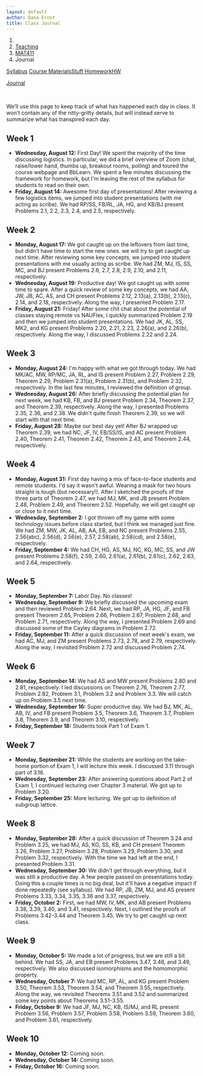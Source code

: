 ```yaml
---
layout: default
author: Dana Ernst
title: Class Journal
---
```


<ol class="breadcrumb">
  <li><a href="/"><i class="fa fa-home"></i></a></li>
  <li><a href="/teaching/">Teaching</a></li>
  <li><a href="/teaching/mat411f20">MAT411</a></li>
  <li class="active">Journal</li>
</ol>

<div class="row">
<div class="col-xs-12">
<div class="btn-group btn-group-justified">
<a class="btn btn-default btn-success" href="{{site.baseurl}}/teaching/mat411f20/syllabus/">Syllabus</a>

<a class="btn btn-default btn-primary" href="{{site.baseurl}}/teaching/mat411f20/materials/">
<span class="hidden-xs">Course Materials</span><span class="visible-xs">Stuff</span>
</a>

<a class="btn btn-default btn-warning" href="{{site.baseurl}}/teaching/mat411f20/homework/">
<span class="hidden-xs">Homework</span><span class="visible-xs">HW</span>
</a>

<a class="btn btn-default btn-info" href="{{site.baseurl}}/teaching/mat411f20/journal/">Journal</a>
</div>
</div>
</div>

<br>

We’ll use this page to keep track of what has happened each day in class. It won’t contain any of the nitty-gritty details, but will instead serve to summarize what has transpired each day.

## Week 1 ##

<ul class="fa-ul">
  <li><i class="fa-li far fa-calendar-check"></i><b>Wednesday, August 12:</b> First Day!  We spent the majority of the time discussing logistics.  In particular, we did a brief overview of Zoom (chat, raise/lower hand, thumbs up, breakout rooms, polling) and toured the course webpage and BbLearn. We spent a few minutes discussing the framework for homework, but I'm leaving the rest of the syllabus for students to read on their own.</li>
  <li><i class="fa-li far fa-calendar-check"></i><b>Friday, August 14:</b> Awesome first day of presentations!  After reviewing a few logistics items, we jumped into student presentations (with me acting as scribe).  We had RP/SS, FB/RL, JA, HG, and KB/BJ present Problems 2.1, 2.2, 2.3, 2.4, and 2.5, respectively.</li>
</ul>

## Week 2 ##

<ul class="fa-ul">
  <li><i class="fa-li far fa-calendar-check"></i><b>Monday, August 17:</b> We got caught up on the leftovers from last time, but didn't have time to start the new ones.  we will try to get caught up next time.  After reviewing some key concepts, we jumped into student presentations with me usually acting as scribe. We had ZM, MJ, IS, SS, MC, and BJ present Problems 2.6, 2.7, 2.8, 2.9, 2.10, and 2.11, respectively.</li>
  <li><i class="fa-li far fa-calendar-check"></i><b>Wednesday, August 19:</b> Productive day!  We got caught up with some time to spare.  After a quick review of some key concepts, we had AA, JW, JB, AC, AS, and CH present Problems 2.12, 2.13(a), 2.13(b), 2.13(c), 2.14, and 2.18, respectively.  Along the way, I presented Problem 2.17.</li>
  <li><i class="fa-li far fa-calendar-check"></i><b>Friday, August 21:</b> Friday!  After some chit chat about the potential of classes staying remote vs NAUFlex, I quickly summarized Problem 2.19 and then we jumped into student presentations.  We had JK, AL, SS, MK2, and KG present Problems 2.20, 2.21, 2.23, 2.26(a), and 2.26(b), respectively.  Along the way, I discussed Problems 2.22 and 2.24.</li>
</ul>

## Week 3 ##

<ul class="fa-ul">
  <li><i class="fa-li far fa-calendar-check"></i><b>Monday, August 24:</b> I'm happy with what we got through today.  We had MK/AC, MW, RP/MC, JA, RL, and IS present Problem 2.27, Problem 2.29, Theorem 2.29, Problem 2.31(a), Problem 2.31(b), and Problem 2.32, respectively. In the last few minutes, I reviewed the definition of group.</li>
  <li><i class="fa-li far fa-calendar-check"></i><b>Wednesday, August 26:</b> After briefly discussing the potential plan for next week, we had KB, FB, and BJ present Problem 2.34, Theorem 2.37, and Theorem 2.39, respectively.  Along the way, I presented Problems 2.35, 2.36, and 2.38.  We didn't quite finish Theorem 2.39, so we will start with that next time.</li>
  <li><i class="fa-li far fa-calendar-check"></i><b>Friday, August 28:</b> Maybe our best day yet! After BJ wrapped up Theorem 2.39, we had NC, JF, IV, EB/SS/IS, and AC present Problem 2.40, Theorem 2.41, Theorem 2.42, Theorem 2.43, and Theorem 2.44, respectively.</li>
</ul>

## Week 4 ##

<ul class="fa-ul">
  <li><i class="fa-li far fa-calendar-check"></i><b>Monday, August 31:</b> First day having a mix of face-to-face students and remote students.  I'd say it wasn't awful.  Wearing a mask for two hours straight is tough (but necessary!). After I sketched the proofs of the three parts of Theorem 2.47, we had MJ, MK, and JB present Problem 2.48, Problem 2.49, and Theorem 2.52. Hopefully, we will get caught up or close to it next time.</li>
  <li><i class="fa-li far fa-calendar-check"></i><b>Wednesday, September 2:</b> I got thrown off my game with some technology issues before class started, but I think we managed just fine.  We had ZM, MW, JK, AL, AB, AA, EB, and NC present Problems 2.55, 2.56(abc), 2.56(d), 2.56(e), 2.57, 2.58(ab), 2.58(cd), and 2.58(e), respectively.</li>
  <li><i class="fa-li far fa-calendar-check"></i><b>Friday, September 4:</b> We had CH, HG, AS, MJ, NC, KG, MC, SS, and JW present Problems 2.58(f), 2.59, 2.60, 2.61(a), 2.61(b), 2.61(c), 2.62, 2.63, and 2.64, respectively.</li>
</ul>

## Week 5 ##

<ul class="fa-ul">
  <li><i class="fa-li far fa-calendar-check"></i><b>Monday, September 7:</b> Labor Day. No classes!</li>
  <li><i class="fa-li far fa-calendar-check"></i><b>Wednesday, September 9:</b> We briefly discussed the upcoming exam and then reviewed Problem 2.64. Next, we had RP, JA, HG, JF, and FB present Theorem 2.65, Problem 2.66, Problem 2.67, Problem 2.68, and Problem 2.71, respectively.  Along the way, I presented Problem 2.69 and discussed some of the Cayley diagrams in Problem 2.72.</li>
  <li><i class="fa-li far fa-calendar-check"></i><b>Friday, September 11:</b> After a quick discussion of next week's exam, we had AC, MJ, and ZM present Problems 2.73, 2.78, and 2.79, respectively.  Along the way, I revisited Problem 2.72 and discussed Problem 2.74.</li>
</ul>

## Week 6 ##

<ul class="fa-ul">
  <li><i class="fa-li far fa-calendar-check"></i><b>Monday, September 14:</b> We had AS and MW present Problems 2.80 and 2.81, respectively. I led discussions on Theorem 2.76, Theorem 2.77, Problem 2.82, Problem 3.1, Problem 3.2 and Problem 3.3. We will catch up on Problem 3.5 next time.</li>
  <li><i class="fa-li far fa-calendar-check"></i><b>Wednesday, September 16:</b> Super productive day.  We had BJ, MK, AL, AB, IV, and FB present Problem 3.5, Theorem 3.6, Theorem 3.7, Problem 3.8, Theorem 3.9, and Theorem 3.10, respectively.</li>
  <li><i class="fa-li far fa-calendar-check"></i><b>Friday, September 18:</b> Students took Part 1 of Exam 1.</li>
</ul>

## Week 7 ##

<ul class="fa-ul">
  <li><i class="fa-li far fa-calendar-check"></i><b>Monday, September 21:</b> While the students are working on the take-home portion of Exam 1, I will lecture this week.  I discussed 3.11 through part of 3.16.</li>
  <li><i class="fa-li far fa-calendar-check"></i><b>Wednesday, September 23:</b> After answering questions about Part 2 of Exam 1, I continued lecturing over Chapter 3 material.  We got up to Problem 3.20.</li>
  <li><i class="fa-li far fa-calendar-check"></i><b>Friday, September 25:</b> More lecturing. We got up to definition of subgroup lattice.</li>
</ul>

## Week 8 ##

<ul class="fa-ul">
  <li><i class="fa-li far fa-calendar-check"></i><b>Monday, September 28:</b> After a quick discussion of Theorem 3.24 and Problem 3.25, we had MJ, AS, KG, SS, KB, and CH present Theorem 3.26, Problem 3.27, Problem 3.28, Problem 3.29, Problem 3.30, and Problem 3.32, respectively.  With the time we had left at the end, I presented Problem 3.31.</li>
  <li><i class="fa-li far fa-calendar-check"></i><b>Wednesday, September 30:</b> We didn't get through everything, but it was still a productive day.  A few people passed on presentations today. Doing this a couple times is no big deal, but it'll have a negative impact if done repeatedly (see syllabus). We had RP, JB, ZM, MJ, and AS present Problems 3.33, 3.34, 3.35, 3.36 and 3.37, respectively.</li>
  <li><i class="fa-li far fa-calendar-check"></i><b>Friday, October 2:</b> First, we had MW, IV, MK, and AB present Problems 3.38, 3.39, 3.40, and 3.41, respectively.  Next, I outlined the proofs of Problems 3.42-3.44 and Theorem 3.45. We try to get caught up next class.</li>
</ul>

## Week 9 ##

<ul class="fa-ul">
  <li><i class="fa-li far fa-calendar-check"></i><b>Monday, October 5:</b> We made a lot of progress, but we are still a bit behind. We had SS, JA, and EB present Problems 3.47, 3.48, and 3.49, respectively.  We also discussed isomorphisms and the homomorphic property.</li>
  <li><i class="fa-li far fa-calendar-check"></i><b>Wednesday, October 7:</b> We had MC, RP, AL, and KG present Problem 3.50, Theorem 3.53, Theorem 3.54, and Theorem 3.55, respectively.  Along the way, we revisited Theorems 3.51 and 3.52 and summarized some key points about Theorems 3.51-3.55.</li>
  <li><i class="fa-li far fa-calendar-check"></i><b>Friday, October 9:</b> We had JF, MJ, NC, KB, IS/MJ, and RL present Problem 3.56, Problem 3.57, Problem 3.58, Problem 3.59, Theorem 3.60, and Problem 3.61, respectively.</li>
</ul>

## Week 10 ##

<ul class="fa-ul">
  <li><i class="fa-li far fa-calendar-check"></i><b>Monday, October 12:</b> Coming soon.</li>
  <li><i class="fa-li far fa-calendar-check"></i><b>Wednesday, October 14:</b> Coming soon.</li>
  <li><i class="fa-li far fa-calendar-check"></i><b>Friday, October 16:</b> Coming soon.</li>
</ul>
